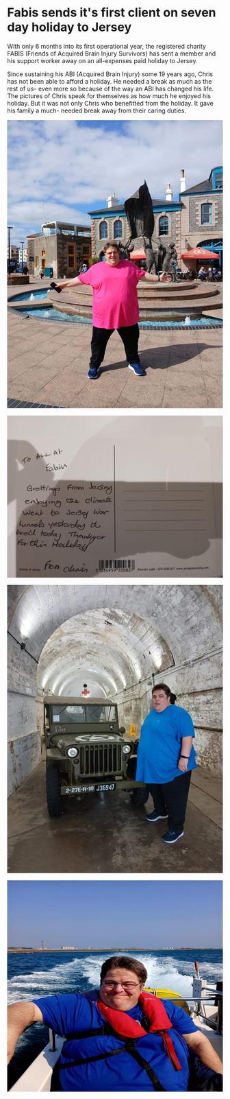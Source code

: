 # Fabis sends it's first client on seven day holiday to Jersey

With only 6 months into its first operational year, the registered charity FABIS
(Friends of Acquired Brain Injury Survivors) has sent a member and his support worker
away on an all-expenses paid holiday to Jersey.

Since sustaining his ABI (Acquired Brain Injury) some 19 years ago, Chris has not
been able to afford a holiday. He needed a break as much as the rest of us- even more
so because of the way an ABI has changed his life. The pictures of Chris speak for
themselves as how much he enjoyed his holiday. But it was not only Chris who
benefitted from the holiday. It gave his family a much- needed break away from their
caring duties.

<div class='grid grid-cols-2 grid-rows-2 [&_img]:max-h-96 [&_img]:rounded-2xl [&_img]:shadow-xl [&_img]:object-contain [&_img]:w-auto prose-p:flex prose-p:items-center prose-p:justify-center gap-4'>

![image one](../assets/pic-1.jpeg)

![image one](../assets/pic-2.jpeg)

![image one](../assets/pic-3.jpeg)

![image one](../assets/pic-4.jpeg)

</div>
